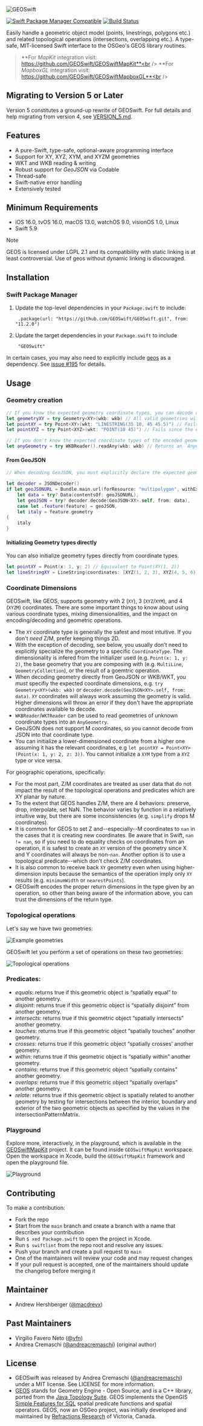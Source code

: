 ![GEOSwift](/README-images/GEOSwift.png)

[![Swift Package Manager Compatible](https://img.shields.io/badge/SwiftPM-compatible-4BC51D.svg?style=flat)](https://swift.org/package-manager/)
[![Build Status](https://github.com/GEOSwift/GEOSwift/actions/workflows/main.yml/badge.svg)](https://github.com/GEOSwift/GEOSwift/actions/workflows/main.yml)

Easily handle a geometric object model (points, linestrings, polygons etc.) and
related topological operations (intersections, overlapping etc.). A type-safe,
MIT-licensed Swift interface to the OSGeo's GEOS library routines.

> **For *MapKit* integration visit: https://github.com/GEOSwift/GEOSwiftMapKit**<br />
> **For *MapboxGL* integration visit: https://github.com/GEOSwift/GEOSwiftMapboxGL**<br />

## Migrating to Version 5 or Later

Version 5 constitutes a ground-up rewrite of GEOSwift. For full details and help
migrating from version 4, see [VERSION_5.md](VERSION_5.md).

## Features

* A pure-Swift, type-safe, optional-aware programming interface
* Support for XY, XYZ, XYM, and XYZM geometries
* WKT and WKB reading & writing
* Robust support for *GeoJSON* via Codable
* Thread-safe
* Swift-native error handling
* Extensively tested

## Minimum Requirements

* iOS 16.0, tvOS 16.0, macOS 13.0, watchOS 9.0, visionOS 1.0, Linux
* Swift 5.9

> [!Note]
> GEOS is licensed under LGPL 2.1 and its compatibility with static linking is at least controversial. Use of geos without dynamic linking is discouraged.

## Installation

### Swift Package Manager

1. Update the top-level dependencies in your `Package.swift` to include:

        .package(url: "https://github.com/GEOSwift/GEOSwift.git", from: "11.2.0")

2. Update the target dependencies in your `Package.swift` to include

        "GEOSwift"

In certain cases, you may also need to explicitly include
[geos](https://github.com/GEOSwift/geos.git) as a dependency. See
[issue #195](https://github.com/GEOSwift/GEOSwift/issues/195) for details.

## Usage

### Geometry creation

```swift
// If you know the expected geometry coordinate types, you can decode directly from the Geometry<> type
let geometryXY = try Geometry<XY>(wkb: wkb) // All valid geometries will successfully decode as XY
let pointXY = try Point<XY>(wkt: "LINESTRING(35 10, 45 45.5)") // Fails since it is not a POINT
let pointXYZ = try Point<XYZ>(wkt: "POINT(10 45)") // Fails since the encoded geometry has no Z coordinate

// If you don't know the expected coordinate types of the encoded geometry, use a WKBReader/WKTReader
let anyGeometry = try WKBReader().readAny(wkb: wkb) // Returns an `AnyGeometry` enum that you can use to recover the coordinate and geometry types.
```

#### From GeoJSON

```swift
// When decoding GeoJSON, you must explicitly declare the expected geometry coordinate type (e.g. GeoJSON<XY>)

let decoder = JSONDecoder()
if let geoJSONURL = Bundle.main.url(forResource: "multipolygon", withExtension: "geojson"),
    let data = try? Data(contentsOf: geoJSONURL),
    let geoJSON = try? decoder.decode(GeoJSON<XY>.self, from: data),
    case let .feature(feature) = geoJSON,
    let italy = feature.geometry
{
    italy
}
```

#### Initializing Geometry types directly

You can also initialize geometry types directly from coordinate types.

```swift
let pointXY = Point(x: 1, y: 2) // Equivalent to Point(XY(1, 2))
let lineStringXY = LineString(coordinates: [XYZ(1, 2, 3), XYZ(4, 5, 6)]) // CoordinateTypes must be consistent in one geometry
```

### Coordinate Dimensions

GEOSwift, like GEOS, supports geometry with 2 (`XY`), 3 (`XYZ`/`XYM`), and 4 (`XYZM`) coordinates. There are some important
things to know about using various coordinate types, mixing dimensionalities, and the impact on encoding/decoding
and geometric operations.

* The `XY` coordinate type is generally the safest and most intuitive. If you don't *need* Z/M, prefer keeping things 2D.
* With the exception of decoding, see below, you usually don't need to explicitly specialize the geometry to a specific
  `CoordinateType`. The dimensionality is infered from the initializer used (e.g. `Point(x: 1, y: 2)`, the base geometry 
  that you are composing with (e.g. `MultiLine`, `GeometryCollection`), or the result of a goemtric operation.
* When decoding geometry directly from GeoJSON or WKB/WKT, you *must* specifiy the expected coordinate dimensions, e.g. 
  `try Geometry<XY>(wkb: wkb)` or `decoder.decode(GeoJSON<XY>.self, from: data)`. `XY` coordinates will always work assuming the geometry is valid. Higher dimensions will
  throw an error if they don't have the appropriate coordinates available to decode.
* `WKBReader`/`WKTReader` can be used to read geometries of unknown coordinate types into an `AnyGeometry`.
* GeoJSON does not support M coordinates, so you cannot decode from JSON into that coordinate type.
* You can initialize a lower-dimensioned coordinate from a higher one assuming it has the relevant coordinates, e.g
  `let pointXY = Point<XY>(Point(x: 1, y: 2, z: 3))`. You cannot initialize a `XYM` type from a `XYZ` type or vice versa.
  
For geographic operations, specifically:
* For the most part, Z/M coordinates are treated as user data that do not impact the result of the topological operations and
  predicates which are XY planar by nature.
* To the extent that GEOS handles Z/M, there are 4 behaviors: preserve, drop, interpolate, set NaN. The behavior varies by
  function in a relatively intuitive way, but there are some inconsistencies (e.g. `simplify` drops M coordinates).
* It is common for GEOS to set Z and--especially--M coordinates to `nan` in the cases that it is creating new coordinates.
  Be aware that in Swift, `nan != nan`, so if you need to do equality checks on coordinates from an operation, it is safest
  to create an `XY` version of the geometry since X and Y coordinates will always be non-`nan`. Another option is to use a
  topological predicate--which don't check Z/M coordinates.
* It is also common to receive back `XY` geometry even when using higher-dimension inputs because the semantics of the
  operation imply only `XY` results (e.g. `minimumWidth` or `nearestPoints`).
* GEOSwift encodes the proper return dimensions in the type given by an operation, so other than being aware of the
  information above, you can trust the dimensions of the return type.

### Topological operations

Let's say we have two geometries:

![Example geometries](/README-images/geometries.png)

GEOSwift let you perform a set of operations on these two geometries:

![Topological operations](/README-images/topological-operations.png)

### Predicates:

* _equals_: returns true if this geometric object is “spatially equal” to
  another geometry.
* _disjoint_: returns true if this geometric object is “spatially disjoint” from
  another geometry.
* _intersects_: returns true if this geometric object “spatially intersects”
  another geometry.
* _touches_: returns true if this geometric object “spatially touches” another
  geometry.
* _crosses_: returns true if this geometric object “spatially crosses’ another
  geometry.
* _within_: returns true if this geometric object is “spatially within” another
  geometry.
* _contains_: returns true if this geometric object “spatially contains” another
  geometry.
* _overlaps_: returns true if this geometric object “spatially overlaps” another
  geometry.
* _relate_: returns true if this geometric object is spatially related to
  another geometry by testing for intersections between the interior, boundary
  and exterior of the two geometric objects as specified by the values in the
  intersectionPatternMatrix.

### Playground

Explore more, interactively, in the playground, which is available in the
[GEOSwiftMapKit](https://github.com/GEOSwift/GEOSwiftMapKit) project. It can be
found inside `GEOSwiftMapKit` workspace. Open the workspace in Xcode, build the
`GEOSwiftMapKit` framework and open the playground file.

![Playground](/README-images/playground.png)

## Contributing

To make a contribution:

* Fork the repo
* Start from the `main` branch and create a branch with a name that describes
  your contribution
* Run `$ xed Package.swift` to open the project in Xcode.
* Run `$ swiftlint` from the repo root and resolve any issues.
* Push your branch and create a pull request to `main`
* One of the maintainers will review your code and may request changes
* If your pull request is accepted, one of the maintainers should update the
  changelog before merging it

## Maintainer

* Andrew Hershberger ([@macdrevx](https://github.com/macdrevx))

## Past Maintainers

* Virgilio Favero Neto ([@vfn](https://github.com/vfn))
* Andrea Cremaschi ([@andreacremaschi](https://twitter.com/andreacremaschi))
  (original author)

## License

* GEOSwift was released by Andrea Cremaschi
  ([@andreacremaschi](https://twitter.com/andreacremaschi)) under a MIT license.
  See LICENSE for more information.
* [GEOS](http://trac.osgeo.org/geos/) stands for Geometry Engine - Open Source,
  and is a C++ library, ported from the
  [Java Topology Suite](http://sourceforge.net/projects/jts-topo-suite/).
  GEOS implements the OpenGIS
  [Simple Features for SQL](http://www.opengeospatial.org/standards/sfs) spatial
  predicate functions and spatial operators. GEOS, now an OSGeo project, was
  initially developed and maintained by
  [Refractions Research](http://www.refractions.net/) of Victoria, Canada.
